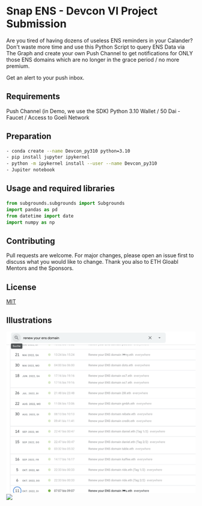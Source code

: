 # Snap ENS - Devcon VI Project Submission

Are you tired of having dozens of useless ENS reminders in your Calander? 
Don't waste more time and use this Python Script to query ENS Data via The Graph
and create your own Push Channel to get notifications for ONLY those ENS domains which 
are no longer in the grace period / no more premium.  

Get an alert to your push inbox.


## Requirements

Push Channel (in Demo, we use the SDK)
Python 3.10
Wallet / 50 Dai - Faucet / Access to Goeli Network


## Preparation
```bash
- conda create --name Devcon_py310 python=3.10
- pip install jupyter ipykernel
- python -m ipykernel install --user --name Devcon_py310
- Jupiter notebook
```

## Usage and required libraries

```python
from subgrounds.subgrounds import Subgrounds
import pandas as pd
from datetime import date
import numpy as np
```

## Contributing
Pull requests are welcome. For major changes, please open an issue first to discuss what you would like to change.
Thank you also to ETH Gloabl Mentors and the Sponsors.

## License
[MIT](https://choosealicense.com/licenses/mit/)

## Illustrations
![](img/Problem.png?raw=true)
![](img/TableDomainspng?raw=true)

